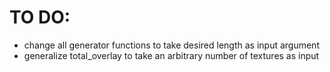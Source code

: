 # TO DO:

* change all generator functions to take desired length as input argument
* generalize total_overlay to take an arbitrary number of textures as input